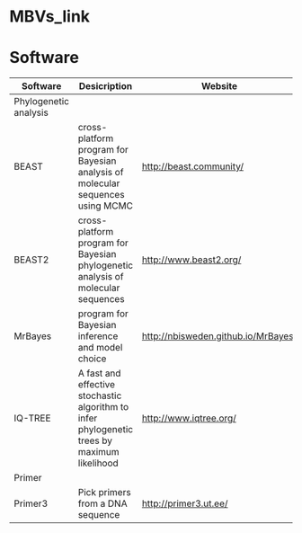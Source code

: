 # MBVs_link

# Software
| Software  | Desicription                                  | Website                                                          |
| ---------------------- | -------------------------------------------------------------------------------- | -------------------------- |
| Phylogenetic analysis                                                                                                                  |
| BEAST                  | cross-platform program for Bayesian analysis of molecular sequences using MCMC   | http://beast.community/    |
| BEAST2                 | cross-platform program for Bayesian phylogenetic analysis of molecular sequences | http://www.beast2.org/     |
| MrBayes                | program for Bayesian inference and model choice                       | http://nbisweden.github.io/MrBayes/   |
| IQ-TREE         | A fast and effective stochastic algorithm to infer phylogenetic trees by maximum likelihood | http://www.iqtree.org/ |
| Primer                                                                                                                                 |
| Primer3                | Pick primers from a DNA sequence                                                 |      http://primer3.ut.ee/ |
